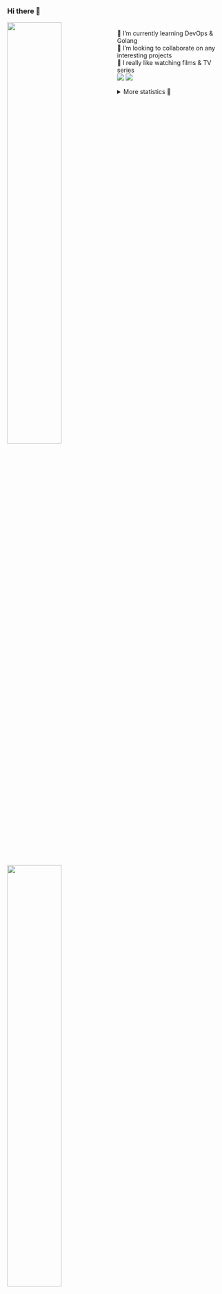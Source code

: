 ### Hi there 👋


[<img align="left" width="50%" src="https://github-readme-stats.vercel.app/api?username=rufusnufus&hide=issues&show_icons=true&count_private=true&theme=transparent&title_color=FF6F40&text_color=FBF9F8&icon_color=F48242&hide_border=true&hide_title=true#gh-dark-mode-only">](https://metrics.lecoq.io/rufusnufus#gh-dark-mode-only)
[<img align="left" width="50%" src="https://github-readme-stats.vercel.app/api?username=rufusnufus&hide=issues&show_icons=true&count_private=true&theme=transparent&title_color=FF6533&text_color=4D4644&icon_color=FF8038&hide_border=true&hide_title=true#gh-light-mode-only">](https://metrics.lecoq.io/rufusnufus#gh-light-mode-only)

<p>
  <br>
  🌱 I’m currently learning DevOps & Golang</br>
  👯 I’m looking to collaborate on any interesting projects</br>
  🎥 I really like watching films & TV series</br>
  <a href="https://linkedin.com/in/rufusnufus"><img src="https://img.shields.io/badge/linkedin-0077B5.svg?style=for-the-badge&logo=linkedin&logoColor=white"/></a>
  <a href="https://t.me/rufusnufus"><img src="https://img.shields.io/badge/-telegram-black?style=for-the-badge&color=blue&logo=telegram"/></a>
</p>

<p text-align="left">
<details>
  <summary>More statistics 👀</summary><br/>

<!--START_SECTION:waka-->
![Code Time](http://img.shields.io/badge/Code%20Time-470%20hrs%2051%20mins-blue)

![Profile Views](http://img.shields.io/badge/Profile%20Views-1-blue)

**I'm an Early 🐤** 

```text
🌞 Morning                8344 commits        █████░░░░░░░░░░░░░░░░░░░░   21.86 % 
🌆 Daytime                22002 commits       ██████████████░░░░░░░░░░░   57.64 % 
🌃 Evening                6968 commits        █████░░░░░░░░░░░░░░░░░░░░   18.26 % 
🌙 Night                  855 commits         █░░░░░░░░░░░░░░░░░░░░░░░░   02.24 % 
```
📅 **I'm Most Productive on Monday** 

```text
Monday                   7816 commits        █████░░░░░░░░░░░░░░░░░░░░   20.48 % 
Tuesday                  7215 commits        █████░░░░░░░░░░░░░░░░░░░░   18.90 % 
Wednesday                7627 commits        █████░░░░░░░░░░░░░░░░░░░░   19.98 % 
Thursday                 7103 commits        █████░░░░░░░░░░░░░░░░░░░░   18.61 % 
Friday                   6813 commits        ████░░░░░░░░░░░░░░░░░░░░░   17.85 % 
Saturday                 701 commits         ░░░░░░░░░░░░░░░░░░░░░░░░░   01.84 % 
Sunday                   894 commits         █░░░░░░░░░░░░░░░░░░░░░░░░   02.34 % 
```


📊 **This Week I Spent My Time On** 

```text
💬 Programming Languages: 
Other                    1 hr 34 mins        ███████████░░░░░░░░░░░░░░   44.20 % 
YAML                     1 hr 15 mins        █████████░░░░░░░░░░░░░░░░   35.19 % 
HCL                      18 mins             ██░░░░░░░░░░░░░░░░░░░░░░░   08.75 % 
Terraform                11 mins             █░░░░░░░░░░░░░░░░░░░░░░░░   05.35 % 
Markdown                 11 mins             █░░░░░░░░░░░░░░░░░░░░░░░░   05.30 % 

🔥 Editors: 
VS Code                  1 hr 59 mins        ██████████████░░░░░░░░░░░   55.80 % 
iTerm2                   1 hr 34 mins        ███████████░░░░░░░░░░░░░░   44.20 % 
```

**I Mostly Code in Java** 

```text
Python                   19 repos            ███░░░░░░░░░░░░░░░░░░░░░░   13.10 % 
Smarty                   11 repos            ██░░░░░░░░░░░░░░░░░░░░░░░   07.59 % 
HCL                      7 repos             █░░░░░░░░░░░░░░░░░░░░░░░░   04.83 % 
Kotlin                   5 repos             █░░░░░░░░░░░░░░░░░░░░░░░░   03.45 % 
HTML                     5 repos             █░░░░░░░░░░░░░░░░░░░░░░░░   03.45 % 
```




 Last Updated on 10/10/2023 00:59:14 UTC
<!--END_SECTION:waka-->

</details>
</p>
